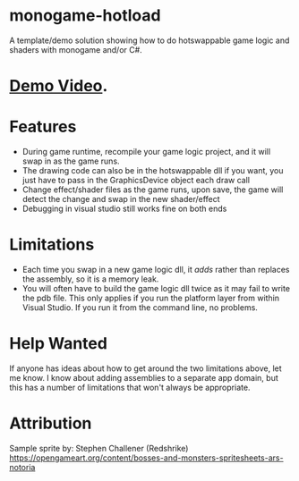 # monogame-hotload
A template/demo solution showing how to do hotswappable game logic and shaders with monogame and/or C#.

# [Demo Video](https://youtu.be/D1708LklhW0).

# Features

* During game runtime, recompile your game logic project, and it will swap in as the game runs.
* The drawing code can also be in the hotswappable dll if you want, you just have to pass in the GraphicsDevice object each draw call
* Change effect/shader files as the game runs, upon save, the game will detect the change and swap in the new shader/effect
* Debugging in visual studio still works fine on both ends

# Limitations

* Each time you swap in a new game logic dll, it *adds* rather than replaces the assembly, so it is a memory leak.  
* You will often have to build the game logic dll twice as it may fail to write the pdb file. This only applies if you run the platform layer from within Visual Studio. If you run it from the command line, no problems.

# Help Wanted

If anyone has ideas about how to get around the two limitations above, let me know.  I know about adding assemblies to a separate app domain, but this has a number of limitations that won't always be appropriate.

# Attribution

Sample sprite by:
Stephen Challener (Redshrike)
https://opengameart.org/content/bosses-and-monsters-spritesheets-ars-notoria

